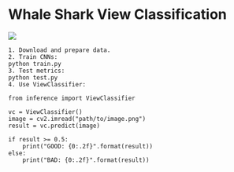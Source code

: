 # Whale Shark View Classification

![](https://user-images.githubusercontent.com/11778655/151292900-dcdb5be7-6c7d-4464-a44b-cf796566764c.jpg)

```
1. Download and prepare data.
2. Train CNNs:
python train.py
3. Test metrics:
python test.py
4. Use ViewClassifier:
```
```
from inference import ViewClassifier

vc = ViewClassifier()
image = cv2.imread("path/to/image.png")
result = vc.predict(image)

if result >= 0.5:
    print("GOOD: {0:.2f}".format(result))
else:
    print("BAD: {0:.2f}".format(result))
```